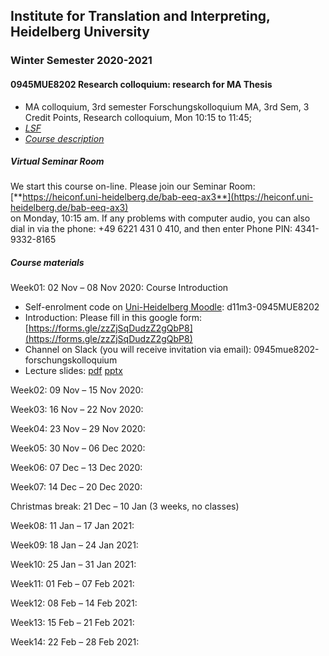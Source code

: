 ## Institute for Translation and Interpreting, Heidelberg University
### Winter Semester 2020-2021
#### 0945MUE8202 Research colloquium: research for MA Thesis  
- MA colloquium, 3rd semester Forschungskolloquium MA, 3rd Sem, 3 Credit Points, Research colloquium, Mon 10:15 to 11:45;
- [*LSF*](https://lsf.uni-heidelberg.de/qisserver/rds?state=verpublish&status=init&vmfile=no&publishid=323377&moduleCall=webInfo&publishConfFile=webInfo&publishSubDir=veranstaltung)
- [*Course description*](../teach2020-21-WS.md#0945MUE8202)

##### Virtual Seminar Room

We start this course on-line. Please join our Seminar Room:  
[**https://heiconf.uni-heidelberg.de/bab-eeq-ax3**](https://heiconf.uni-heidelberg.de/bab-eeq-ax3)  
on Monday, 10:15 am. If any problems with computer audio, you can also dial in via the phone: +49 6221 431 0 410, and then enter Phone PIN: 4341-9332-8165

##### Course materials

Week01: 02 Nov – 08 Nov 2020: Course Introduction  
- Self-enrolment code on [Uni-Heidelberg Moodle](https://moodle.uni-heidelberg.de/): d11m3-0945MUE8202
- Introduction: Please fill in this google form: [https://forms.gle/zzZjSqDudzZ2gQbP8](https://forms.gle/zzZjSqDudzZ2gQbP8)
- Channel on Slack (you will receive invitation via email): 0945mue8202-forschungskolloquium
- Lecture slides: [pdf](https://heibox.uni-heidelberg.de/f/2d67e73a9b18487c9c10/) [pptx](https://heibox.uni-heidelberg.de/f/08c9f340e2b443128b8d/)

Week02: 09 Nov – 15 Nov 2020:


Week03: 16 Nov – 22 Nov 2020:

Week04: 23 Nov – 29 Nov 2020:

Week05: 30 Nov – 06 Dec 2020:

Week06: 07 Dec – 13 Dec 2020:

Week07: 14 Dec – 20 Dec 2020:

Christmas break: 21 Dec – 10 Jan (3 weeks, no classes)  

Week08: 11 Jan – 17 Jan 2021:

Week09: 18 Jan – 24 Jan 2021:

Week10: 25 Jan – 31 Jan 2021:

Week11: 01 Feb – 07 Feb 2021:   

Week12: 08 Feb – 14 Feb 2021:

Week13: 15 Feb – 21 Feb 2021:

Week14: 22 Feb – 28 Feb 2021:
